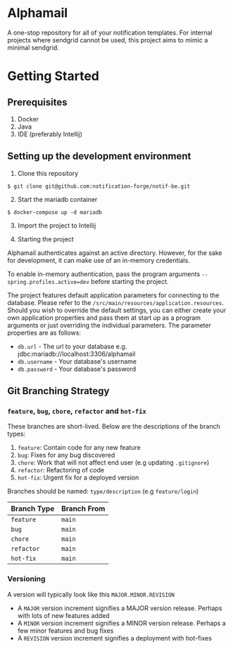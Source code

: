 # Alphamail
A one-stop repository for all of your notification templates. For internal projects where
sendgrid cannot be used, this project aims to mimic a minimal sendgrid.

# Getting Started

## Prerequisites
1. Docker
2. Java
3. IDE (preferably Intellij)

## Setting up the development environment

1. Clone this repository 
```shell
$ git clone git@github.com:notification-forge/notif-be.git
```

2. Start the mariadb container
```shell
$ docker-compose up -d mariadb
```

3. Import the project to Intellij

4. Starting the project
   
Alphamail authenticates against an active directory. However, for the sake for development, it can make use of an in-memory credentials. 
   
To enable in-memory authentication, pass the program arguments `--spring.profiles.active=dev` before starting the project.

The project features default application parameters for connecting to the database. Please refer to the `/src/main/resources/application.resources`. 
Should you wish to override the default settings, you can either create your own application properties and pass them at start up as a program arguments
or just overriding the individual parameters. The parameter properties are as follows:

* `db.url` - The url to your database e.g. jdbc:mariadb://localhost:3306/alphamail
* `db.username` - Your database's username
* `db.password` - Your database's password

## Git Branching Strategy

### `feature`, `bug`, `chore`, `refactor` and `hot-fix`

These branches are short-lived. Below are the descriptions of the branch types:

1. `feature`: Contain code for any new feature
2. `bug`: Fixes for any bug discovered
3. `chore`: Work that will not affect end user (e.g updating `.gitignore`)
4. `refactor`: Refactoring of code
5. `hot-fix`: Urgent fix for a deployed version

Branches should be named: `type/description` (e.g `feature/login`)

| Branch Type | Branch From   |
| ----------- | ------------- |
| `feature`   | `main` |
| `bug`       | `main` |
| `chore`     | `main` |
| `refactor`  | `main` |
| `hot-fix`   | `main`      |

### Versioning

A version will typically look like this `MAJOR.MINOR.REVISION`

- A `MAJOR` version increment signifies a MAJOR version release. Perhaps with lots of new features added
- A `MINOR` version increment signifies a MINOR version release. Perhaps a few minor features and bug fixes
- A `REVISION` version increment signifies a deployment with hot-fixes
